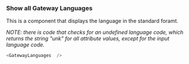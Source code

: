 
### Show all Gateway Languages
This is a component that displays the language in the standard foramt.

*NOTE: there is code that checks for an undefined language code, which returns the string "unk" for all attribute values, except for the input language code.*

```js
<GatewayLanguages  />
```
